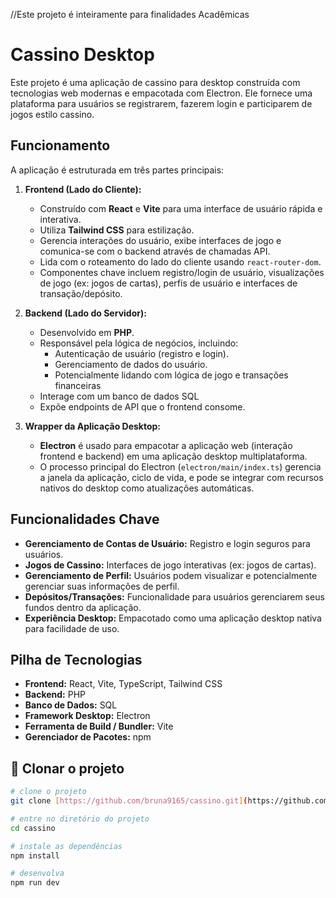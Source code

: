 //Este projeto é inteiramente para finalidades Acadêmicas

# Cassino Desktop

Este projeto é uma aplicação de cassino para desktop construída com tecnologias web modernas e empacotada com Electron. Ele fornece uma plataforma para usuários se registrarem, fazerem login e participarem de jogos estilo cassino.

## Funcionamento

A aplicação é estruturada em três partes principais:

1.  **Frontend (Lado do Cliente):**
    *   Construído com **React** e **Vite** para uma interface de usuário rápida e interativa.
    *   Utiliza **Tailwind CSS** para estilização.
    *   Gerencia interações do usuário, exibe interfaces de jogo e comunica-se com o backend através de chamadas API.
    *   Lida com o roteamento do lado do cliente usando `react-router-dom`.
    *   Componentes chave incluem registro/login de usuário, visualizações de jogo (ex: jogos de cartas), perfis de usuário e interfaces de transação/depósito.

2.  **Backend (Lado do Servidor):**
    *   Desenvolvido em **PHP**.
    *   Responsável pela lógica de negócios, incluindo:
        *   Autenticação de usuário (registro e login).
        *   Gerenciamento de dados do usuário.
        *   Potencialmente lidando com lógica de jogo e transações financeiras 
    *   Interage com um banco de dados SQL
    *   Expõe endpoints de API que o frontend consome.

3.  **Wrapper da Aplicação Desktop:**
    *   **Electron** é usado para empacotar a aplicação web (interação frontend e backend) em uma aplicação desktop multiplataforma.
    *   O processo principal do Electron (`electron/main/index.ts`) gerencia a janela da aplicação, ciclo de vida, e pode se integrar com recursos nativos do desktop como atualizações automáticas.

## Funcionalidades Chave

*   **Gerenciamento de Contas de Usuário:** Registro e login seguros para usuários.
*   **Jogos de Cassino:** Interfaces de jogo interativas (ex: jogos de cartas).
*   **Gerenciamento de Perfil:** Usuários podem visualizar e potencialmente gerenciar suas informações de perfil.
*   **Depósitos/Transações:** Funcionalidade para usuários gerenciarem seus fundos dentro da aplicação.
*   **Experiência Desktop:** Empacotado como uma aplicação desktop nativa para facilidade de uso.

## Pilha de Tecnologias

*   **Frontend:** React, Vite, TypeScript, Tailwind CSS
*   **Backend:** PHP
*   **Banco de Dados:** SQL 
*   **Framework Desktop:** Electron
*   **Ferramenta de Build / Bundler:** Vite
*   **Gerenciador de Pacotes:** npm

## 🛫 Clonar o projeto

```sh
# clone o projeto
git clone [https://github.com/bruna9165/cassino.git](https://github.com/sntosz/CassinoDesktop.git)

# entre no diretório do projeto
cd cassino

# instale as dependências
npm install

# desenvolva
npm run dev
```
